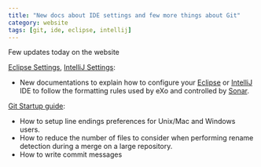 ```yaml
---
title: "New docs about IDE settings and few more things about Git"
category: website
tags: [git, ide, eclipse, intellij]
---
```


Few updates today on the website

<!--more-->

[Eclipse Settings](/docs/ide/eclipse-settings.html), [IntelliJ Settings](/docs/ide/intellij-settings.html): 

* New documentations to explain how to configure your [Eclipse](https://www.eclipse.org) or [IntelliJ](http://www.jetbrains.com/idea/) IDE to follow the formatting rules used by eXo and controlled by [Sonar](https://sonar.exoplatform.org).

[Git Startup guide](/docs/scm/git-startup-guide.html): 

* How to setup line endings preferences for Unix/Mac and Windows users.
* How to reduce the number of files to consider when performing rename detection during a merge on a large repository.
* How to write commit messages
